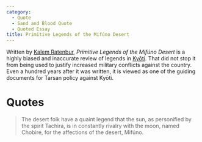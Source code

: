 ```yaml
---
category:
  - Quote
  - Sand and Blood Quote
  - Quoted Essay
title: Primitive Legends of the Mifúno Desert
---
```


Written by [Kalem Ratenbur](), *Primitive Legends of the Mifúno Desert* is a highly biased and inaccurate review of legends in [Kyōti](). That did not stop it from being used to justify increased military conflicts against the country. Even a hundred years after it was written, it is viewed as one of the guiding documents for Tarsan policy against Kyōti.

# Quotes

> The desert folk have a quaint legend that the sun, as personified by the spirit Tachìra, is in constantly rivalry with the moon, named Chobìre, for the affections of the desert, Mifúno.
